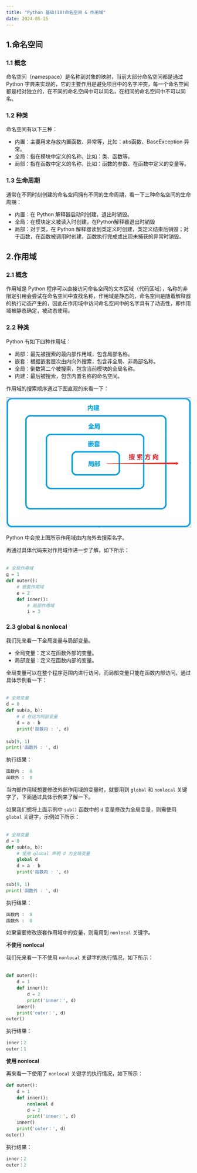 ```yaml
---
title: "Python 基础(18)命名空间 & 作用域"
date: 2024-05-15
---
```


## 1.命名空间

### 1.1 概念

命名空间（namespace）是名称到对象的映射，当前大部分命名空间都是通过 Python 字典来实现的，它的主要作用是避免项目中的名字冲突，每一个命名空间都是相对独立的，在不同的命名空间中可以同名，在相同的命名空间中不可以同名。



### 1.2 种类

命名空间有以下三种：

- 内置：主要用来存放内置函数、异常等，比如：abs函数、BaseException 异常。
- 全局：指在模块中定义的名称，比如：类、函数等。
- 局部：指在函数中定义的名称，比如：函数的参数、在函数中定义的变量等。



### 1.3 生命周期

通常在不同时刻创建的命名空间拥有不同的生命周期，看一下三种命名空间的生命周期：

- 内置：在 Python 解释器启动时创建，退出时销毁。
- 全局：在模块定义被读入时创建，在Python解释器退出时销毁
- 局部：对于类，在 Python 解释器读到类定义时创建，类定义结束后销毁；对于函数，在函数被调用时创建，函数执行完成或出现未捕获的异常时销毁。



## 2.作用域

### 2.1 概念

作用域是 Python 程序可以直接访问命名空间的文本区域（代码区域），名称的非限定引用会尝试在命名空间中查找名称，作用域是静态的，命名空间是随着解释器的执行动态产生的，因此在作用域中访问命名空间中的名字具有了动态性，即作用域被静态确定，被动态使用。



### 2.2 种类

Python 有如下四种作用域：

- 局部：最先被搜索的最内部作用域，包含局部名称。
- 嵌套：根据嵌套层次由内向外搜索，包含非全局、非局部名称。
- 全局：倒数第二个被搜索，包含当前模块的全局名称。
- 内建：最后被搜索，包含内置名称的命名空间。

作用域的搜索顺序通过下图直观的来看一下：

![图片](..\resource\649.jpg)

Python 中会按上图所示作用域由内向外去搜索名字。

再通过具体代码来对作用域作进一步了解，如下所示：

```python

# 全局作用域
g = 1
def outer():
    # 嵌套作用域
    e = 2
    def inner():
        # 局部作用域
        i = 3
```



### 2.3 global & nonlocal

我们先来看一下全局变量与局部变量。

- 全局变量：定义在函数外部的变量。
- 局部变量：定义在函数内部的变量。

全局变量可以在整个程序范围内进行访问，而局部变量只能在函数内部访问。通过具体示例看一下：

```python

# 全局变量
d = 0
def sub(a, b):
    # d 在这为局部变量
    d = a - b
    print('函数内 : ', d)

sub(9, 1)
print('函数外 : ', d)
```

执行结果：

```python
函数内 :  8
函数外 :  0
```

当内部作用域想要修改外部作用域的变量时，就要用到 `global` 和 `nonlocal` 关键字了，下面通过具体示例来了解一下。

如果我们想将上面示例中 `sub()` 函数中的 `d` 变量修改为全局变量，则需使用 `global` 关键字，示例如下所示：

```python

# 全局变量
d = 0
def sub(a, b):
    # 使用 global 声明 d 为全局变量
    global d
    d = a - b
    print('函数内 : ', d)

sub(9, 1)
print('函数外 : ', d)
```

执行结果：

```python
函数内 :  8
函数外 :  8
```

如果需要修改嵌套作用域中的变量，则需用到 `nonlocal` 关键字。

**不使用 nonlocal**

我们先来看一下不使用 `nonlocal` 关键字的执行情况，如下所示：

```python

def outer():
    d = 1
    def inner():
        d = 2
        print('inner：', d)
    inner()
    print('outer：', d)
outer()
```

执行结果：

```python
inner：2
outer：1
```

**使用 nonlocal**

再来看一下使用了 `nonlocal` 关键字的执行情况，如下所示：

```python
def outer():
    d = 1
    def inner():
        nonlocal d
        d = 2
        print('inner：', d)
    inner()
    print('outer：', d)
outer()
```

执行结果：

```python
inner：2
outer：2
```

